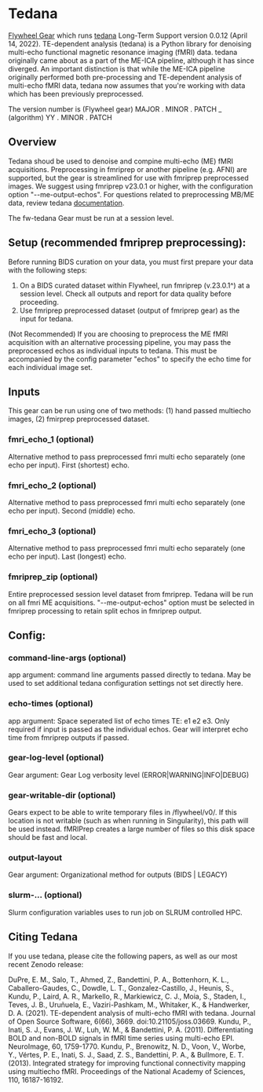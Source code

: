 # Tedana
[Flywheel Gear](https://github.com/flywheel-io/gears/tree/master/spec) which runs [tedana](https://tedana.readthedocs.io/en/stable/) Long-Term Support version 0.0.12 (April 14, 2022). TE-dependent analysis (tedana) is a Python library for denoising multi-echo functional magnetic resonance imaging (fMRI) data. tedana originally came about as a part of the ME-ICA pipeline, although it has since diverged. An important distinction is that while the ME-ICA pipeline originally performed both pre-processing and TE-dependent analysis of multi-echo fMRI data, tedana now assumes that you're working with data which has been previously preprocessed.

The version number is (Flywheel gear) MAJOR . MINOR . PATCH _ (algorithm) YY . MINOR . PATCH

## Overview
Tedana shoud be used to denoise and compine multi-echo (ME) fMRI acquisitions. Preprocessing in fmriprep or another pipeline (e.g. AFNI) are supported, but the gear is streamlined for use with fmriprep preprocessed images. We suggest using fmriprep v23.0.1 or higher, with the configuration option "--me-output-echos". For questions related to preprocessing MB/ME data, review tedana [documentation](https://tedana.readthedocs.io/en/stable/).

The fw-tedana Gear must be run at a session level. 

## Setup (recommended fmriprep preprocessing):
Before running BIDS curation on your data, you must first prepare your data with the following steps:
1. On a BIDS curated dataset within Flywheel, run fmriprep (v.23.0.1^) at a session level. Check all outputs and report for data quality before proceeding. 
2. Use fmriprep preprocessed dataset (output of fmriprep gear) as the input for tedana. 

(Not Recommended) If you are choosing to preprocess the ME fMRI acquisition with an alternative processing pipeline, you may pass the preprocessed echos as individual inputs to tedana. This must be accompanied by the config parameter "echos" to specify the echo time for each individual image set.

## Inputs

This gear can be run using one of two methods: (1) hand passed multiecho images, (2) fmirprep preprocessed dataset.

### fmri_echo_1 (optional)
Alternative method to pass preprocessed fmri multi echo separately (one echo per input). First (shortest) echo.

### fmri_echo_2 (optional)
Alternative method to pass preprocessed fmri multi echo separately (one echo per input). Second (middle) echo.

### fmri_echo_3 (optional)
Alternative method to pass preprocessed fmri multi echo separately (one echo per input). Last (longest) echo.

### fmriprep_zip (optional)
Entire preprocessed session level dataset from fmriprep. Tedana will be run on all fmri ME acquisitions. "--me-output-echos" option must be selected in fmriprep processing to retain split echos in fmriprep output.

## Config:

### command-line-args (optional)
app argument: command line arguments passed directly to tedana. May be used to set additional tedana configuration settings not set directly here.

### echo-times (optional)
app argument: Space seperated list of echo times TE: e1 e2 e3. Only required if input is passed as the individual echos. Gear will interpret echo time from fmriprep outputs if passed.

### gear-log-level (optional)
Gear argument: Gear Log verbosity level (ERROR|WARNING|INFO|DEBUG)

### gear-writable-dir (optional)
Gears expect to be able to write temporary files in /flywheel/v0/. If this location is not writable (such as when running in Singularity), this path will be used instead. fMRIPrep creates a large number of files so this disk space should be fast and local.

### output-layout
Gear argument: Organizational method for outputs (BIDS | LEGACY)

### slurm-... (optional)
Slurm configuration variables uses to run job on SLRUM controlled HPC.


## Citing Tedana
If you use tedana, please cite the following papers, as well as our most recent Zenodo release:

DuPre, E. M., Salo, T., Ahmed, Z., Bandettini, P. A., Bottenhorn, K. L., Caballero-Gaudes, C., Dowdle, L. T., Gonzalez-Castillo, J., Heunis, S., Kundu, P., Laird, A. R., Markello, R., Markiewicz, C. J., Moia, S., Staden, I., Teves, J. B., Uruñuela, E., Vaziri-Pashkam, M., Whitaker, K., & Handwerker, D. A. (2021). TE-dependent analysis of multi-echo fMRI with tedana. Journal of Open Source Software, 6(66), 3669. doi:10.21105/joss.03669.
Kundu, P., Inati, S. J., Evans, J. W., Luh, W. M., & Bandettini, P. A. (2011). Differentiating BOLD and non-BOLD signals in fMRI time series using multi-echo EPI. NeuroImage, 60, 1759-1770.
Kundu, P., Brenowitz, N. D., Voon, V., Worbe, Y., Vértes, P. E., Inati, S. J., Saad, Z. S., Bandettini, P. A., & Bullmore, E. T. (2013). Integrated strategy for improving functional connectivity mapping using multiecho fMRI. Proceedings of the National Academy of Sciences, 110, 16187-16192.
